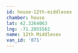 ```yaml
---
id: house-12th-middlesex
chamber: house
lat: 42.3264063
lng: -71.2055562
name: 12th Middlesex
van_id: '071'
---
```

